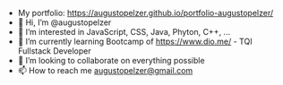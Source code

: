 - My portfolio: https://augustopelzer.github.io/portfolio-augustopelzer/
- 👋 Hi, I’m @augustopelzer
- 👀 I’m interested in JavaScript, CSS, Java, Phyton, C++, ...
- 🌱 I’m currently learning Bootcamp of https://www.dio.me/ - TQI Fullstack Developer
- 💞️ I’m looking to collaborate on everything possible
- 📫 How to reach me augustopelzer@gmail.com

<!---
augustopelzer/augustopelzer is a ✨ special ✨ repository because its `README.md` (this file) appears on your GitHub profile.
You can click the Preview link to take a look at your changes.
--->
